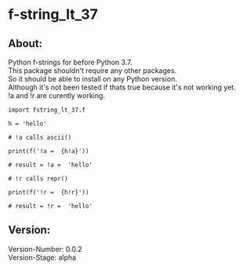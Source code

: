 # f-string_lt_37
## About: 
Python f-strings for before Python 3.7.
<br>
This package shouldn't require any other packages.
<br>
So it should be able to install on any Python version.
<br>
Although it's not been tested if thats true because it's not working yet.
<br>
!a and !r are curently working.
<br>
```
import fstring_lt_37.f

h = 'hello'

# !a calls ascii()

print(f('!a =  {h!a}'))

# result = !a =  'hello'

# !r calls repr()

print(f('!r =  {h!r}'))

# result = !r =  'hello' 
```
## Version: 
Version-Number: 0.0.2
<br>
Version-Stage: alpha

